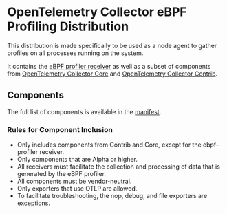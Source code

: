 # OpenTelemetry Collector eBPF Profiling Distribution

This distribution is made specifically to be used as a node agent to gather
profiles on all processes running on the system.

It contains the [eBPF profiler
receiver](https://github.com/open-telemetry/opentelemetry-ebpf-profiler) as
well as a subset of components from [OpenTelemetry Collector
Core](https://github.com/open-telemetry/opentelemetry-collector) and
[OpenTelemetry Collector
Contrib](https://github.com/open-telemetry/opentelemetry-collector-contrib).

## Components

The full list of components is available in the [manifest](manifest.yaml).

### Rules for Component Inclusion

- Only includes components from Contrib and Core, except for the ebpf-profiler receiver.
- Only components that are Alpha or higher.
- All receivers must facilitate the collection and processing of data that is generated by the eBPF profiler.
- All components must be vendor-neutral.
- Only exporters that use OTLP are allowed.
 - To facilitate troubleshooting, the nop, debug, and file exporters are exceptions.
